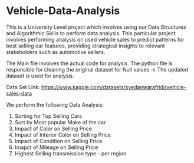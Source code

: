 # Vehicle-Data-Analysis
This is a University Level project which involves using our Data Structures and Algorithmic Skills to perform data analysis. This particular project involves performing analysis on used vehicle sales to predict patterns for best selling car features, providing strategical insights to relevant stakeholders such as automotive sellers.

The Main file involves the actual code for analysis. 
The python file is responsible for cleaning the original dataset for Null values -> The updated dataset is used for analysis.

Data Set Link: https://www.kaggle.com/datasets/syedanwarafridi/vehicle-sales-data

We perform the following Data Analysis: 

1. Sorting for Top Selling Cars
2. Sort by Most popular Make of the car
3. Impact of Color on Selling Price
4. Impact of Interior Color on Selling Price
5. Impact of Condition on Selling Price
6. Imapct of Mileage on Selling Price
7. Highest Selling transmission type - per region

